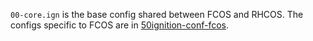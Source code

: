 `00-core.ign` is the base config shared between FCOS and RHCOS. The configs specific to FCOS are in [50ignition-conf-fcos](../../../../../../15fcos/usr/lib/dracut/modules.d/50ignition-conf-fcos).
